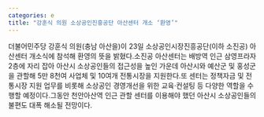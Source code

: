 ```yaml
---
categories: e
title: "강훈식 의원 소상공인진흥공단 아산센터 개소 ‘환영’"
---
```

더불어민주당 강훈식 의원(충남 아산을)이 23일 소상공인시장진흥공단(이하 소진공) 아산센터 개소식에 참석해 환영의 뜻을 밝혔다.소진공 아산센터는 배방역 인근 삼영프라자 2층에 자리 잡아 아산시 소상공인들의 접근성을 높인 가운데 아산시와 예산군 및 홍성군을 관할해 5만 8천여 사업체 및 10여개 전통시장을 지원한다.또 센터는 정책자금 및 전통시장 지원 업무를 비롯해 소상공인 경영개선을 위한 교육·컨설팅 등 다양한 역할을 수행할 예정이다.그동안 천안아산역 인근 관할 센터를 이용해야 했던 아산시 소상공인들의 불편도 대폭 해소될 전망이다.
